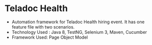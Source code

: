 # Teladoc Health
* Automation framework for Teladoc Health hiring event. It has one feature file with two scenarios.
* Technology Used : Java 8, TestNG, Selenium 3, Maven, Cucumber
* Framework Used: Page Object Model
